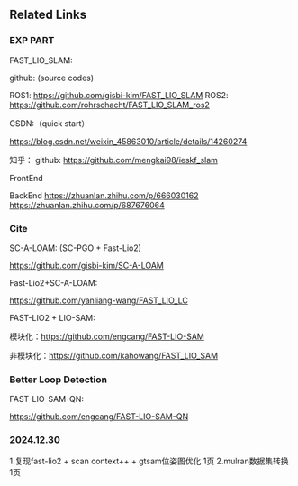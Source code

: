 ## Related Links

### EXP PART

FAST_LIO_SLAM:

github: (source codes)

ROS1: https://github.com/gisbi-kim/FAST_LIO_SLAM
ROS2: https://github.com/rohrschacht/FAST_LIO_SLAM_ros2

CSDN:（quick start）

https://blog.csdn.net/weixin_45863010/article/details/14260274

知乎：
github: https://github.com/mengkai98/ieskf_slam

FrontEnd

BackEnd
https://zhuanlan.zhihu.com/p/666030162
https://zhuanlan.zhihu.com/p/687676064



### Cite

SC-A-LOAM: (SC-PGO + Fast-Lio2)

https://github.com/gisbi-kim/SC-A-LOAM

Fast-Lio2+SC-A-LOAM:

https://github.com/yanliang-wang/FAST_LIO_LC

FAST-LIO2 + LIO-SAM: 

模块化：https://github.com/engcang/FAST-LIO-SAM

非模块化：https://github.com/kahowang/FAST_LIO_SAM



### Better Loop Detection

FAST-LIO-SAM-QN:

https://github.com/engcang/FAST-LIO-SAM-QN


### 2024.12.30
1.复现fast-lio2 + scan context++ + gtsam位姿图优化 1页
2.mulran数据集转换 1页

